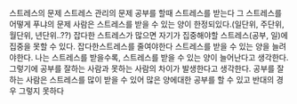 스트레스의 문제
스트레스 관리의 문제
공부를 할때 스트레스를 받는다
	그 스트레스를 어떻게 푸냐의 문제
	사람은 스트레스를 받을 수 있는 양이 한정되있다.(일단위, 주단위, 월단위, 년단위..??)
		잡다한 스트레스가 많으면 자기가 집중해야할 스트레스(공부, 일)에  집중을 못할 수 있다.
		잡다한스트레스를 줄여야한다
	스트레스를 받을 수 있는 양을 늘려야한다.
		나는 스트레스를 받을수록, 스트레스를 받을 수 있는 양이 늘어난다고 생각한다.
		그렇기에 공부를 잘하는 사람과 못하는 사람의 차이가 발생한다고 생각한다.
		공부를 잘하는 사람은 스트레스를 많이 받을 수 있어 많은 양에대한 공부를 할 수 있고 반대의 경우 그렇지 못하다
